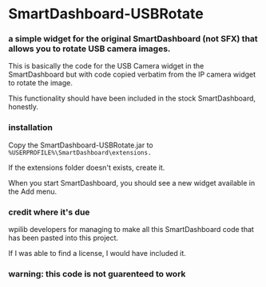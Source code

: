 # SmartDashboard-USBRotate
### a simple widget for the original SmartDashboard (not SFX) that allows you to rotate USB camera images.

This is basically the code for the USB Camera widget in the SmartDashboard but with code copied verbatim from the IP camera widget to rotate the image.

This functionality should have been included in the stock SmartDashboard, honestly.

### installation

Copy the SmartDashboard-USBRotate.jar to ```%USERPROFILE%\SmartDashboard\extensions.```

If the extensions folder doesn't exists, create it. 

When you start SmartDashboard, you should see a new widget available in the Add menu.

### credit where it's due
wpilib developers for managing to make all this SmartDashboard code that has been pasted into this project.

If I was able to find a license, I would have included it.

### warning: this code is not guarenteed to work


